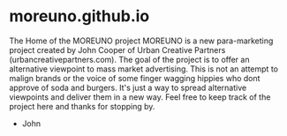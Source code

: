 moreuno.github.io
=================

The Home of the MOREUNO project
MOREUNO is a new para-marketing project created by John Cooper of Urban Creative Partners (urbancreativepartners.com). 
The goal of the project is to offer an alternative viewpoint to mass market advertising. This is not an attempt to malign brands or the voice of some finger wagging hippies who dont approve of soda and burgers. It's just a way to spread alternative viewpoints and deliver them in a new way. Feel free to keep track of the project here and thanks for stopping by.
- John
